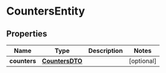 # CountersEntity

## Properties
Name | Type | Description | Notes
------------ | ------------- | ------------- | -------------
**counters** | [**CountersDTO**](CountersDTO.md) |  |  [optional]
